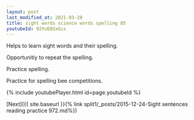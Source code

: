 ```yaml
---
layout: post
last_modified_at: 2021-03-29
title: sight words science words spelling 85
youtubeId: 92YuEQSxGcs
---
```

 
 
Helps to learn sight words and their spelling.

Opportunitiy to repeat the spelling. 

Practice spelling. 
 
Practice for spelling bee competitions. 
 
{% include youtubePlayer.html id=page.youtubeId %}
 
 

[Next]({{ site.baseurl }}{% link  split1/_posts/2015-12-24-Sight sentences reading practice 972.md%})
 
